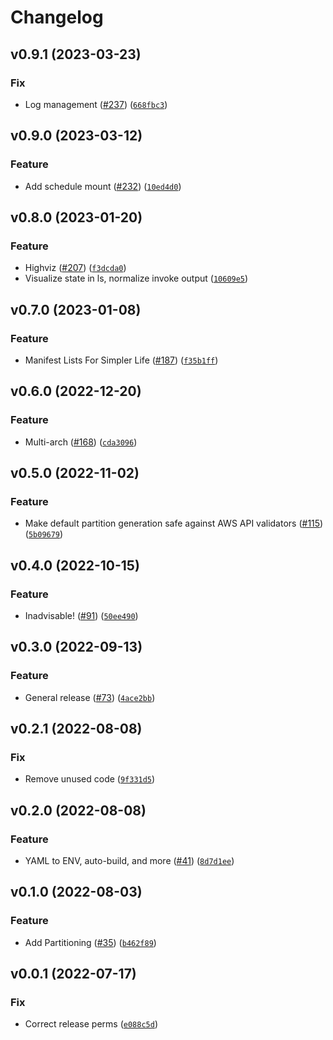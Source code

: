 # Changelog

<!--next-version-placeholder-->

## v0.9.1 (2023-03-23)
### Fix
* Log management ([#237](https://github.com/wheegee/sentential/issues/237)) ([`668fbc3`](https://github.com/wheegee/sentential/commit/668fbc37bec789c5344a89785cd357998d5681a9))

## v0.9.0 (2023-03-12)
### Feature
* Add schedule mount ([#232](https://github.com/wheegee/sentential/issues/232)) ([`10ed4d0`](https://github.com/wheegee/sentential/commit/10ed4d06a23508703188af652629d6c0fdfa823d))

## v0.8.0 (2023-01-20)
### Feature
* Highviz ([#207](https://github.com/wheegee/sentential/issues/207)) ([`f3dcda0`](https://github.com/wheegee/sentential/commit/f3dcda01aad30703b5be71ca1ea103149e2a1524))
* Visualize state in ls, normalize invoke output ([`10609e5`](https://github.com/wheegee/sentential/commit/10609e5b3822e6a875674b4da65573b06153f27b))

## v0.7.0 (2023-01-08)
### Feature
* Manifest Lists For Simpler Life ([#187](https://github.com/wheegee/sentential/issues/187)) ([`f35b1ff`](https://github.com/wheegee/sentential/commit/f35b1ff3cd53a2f85913f8a5f1f2925b5f995c30))

## v0.6.0 (2022-12-20)
### Feature
* Multi-arch ([#168](https://github.com/wheegee/sentential/issues/168)) ([`cda3096`](https://github.com/wheegee/sentential/commit/cda30966375f81828164167a642776b99575a946))

## v0.5.0 (2022-11-02)
### Feature
* Make default partition generation safe against AWS API validators ([#115](https://github.com/wheegee/sentential/issues/115)) ([`5b09679`](https://github.com/wheegee/sentential/commit/5b096796f077af7ef677a700f4c298d1fb793796))

## v0.4.0 (2022-10-15)
### Feature
* Inadvisable! ([#91](https://github.com/wheegee/sentential/issues/91)) ([`50ee490`](https://github.com/wheegee/sentential/commit/50ee4908698a7ce6e74126fffdddde2b0425be52))

## v0.3.0 (2022-09-13)
### Feature
* General release ([#73](https://github.com/wheegee/sentential/issues/73)) ([`4ace2bb`](https://github.com/wheegee/sentential/commit/4ace2bb561eec042bd2460b51277fb4d3b3007be))

## v0.2.1 (2022-08-08)
### Fix
* Remove unused code ([`9f331d5`](https://github.com/wheegee/sentential/commit/9f331d5c023c7f5047dae75c2ac73acf9fe04049))

## v0.2.0 (2022-08-08)
### Feature
* YAML to ENV, auto-build, and more ([#41](https://github.com/wheegee/sentential/issues/41)) ([`8d7d1ee`](https://github.com/wheegee/sentential/commit/8d7d1eef7014e3e7fbbe8440d62eb260efd91340))

## v0.1.0 (2022-08-03)
### Feature
* Add Partitioning ([#35](https://github.com/wheegee/sentential/issues/35)) ([`b462f89`](https://github.com/wheegee/sentential/commit/b462f89f32858035ca4e5defc17aa2d98cd2eb73))

## v0.0.1 (2022-07-17)
### Fix
* Correct release perms ([`e088c5d`](https://github.com/bkeane/sentential/commit/e088c5d488f2c9a2cdc952b88e2a90c43e4caa03))
